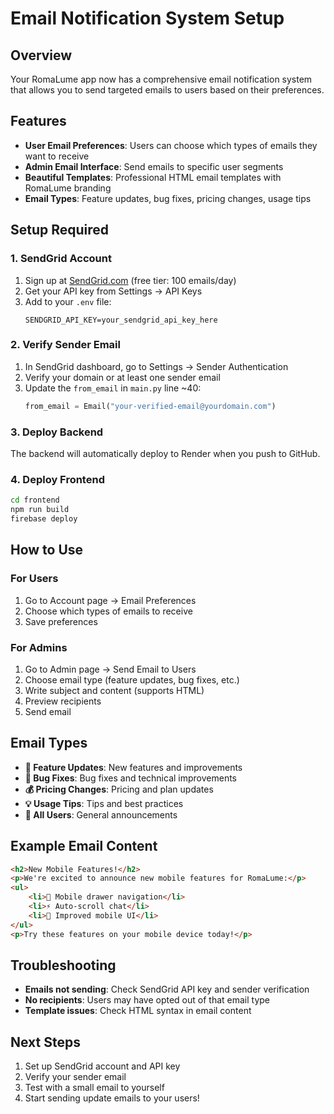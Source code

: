 # Email Notification System Setup

## Overview
Your RomaLume app now has a comprehensive email notification system that allows you to send targeted emails to users based on their preferences.

## Features
- **User Email Preferences**: Users can choose which types of emails they want to receive
- **Admin Email Interface**: Send emails to specific user segments
- **Beautiful Templates**: Professional HTML email templates with RomaLume branding
- **Email Types**: Feature updates, bug fixes, pricing changes, usage tips

## Setup Required

### 1. SendGrid Account
1. Sign up at [SendGrid.com](https://sendgrid.com) (free tier: 100 emails/day)
2. Get your API key from Settings → API Keys
3. Add to your `.env` file:
   ```
   SENDGRID_API_KEY=your_sendgrid_api_key_here
   ```

### 2. Verify Sender Email
1. In SendGrid dashboard, go to Settings → Sender Authentication
2. Verify your domain or at least one sender email
3. Update the `from_email` in `main.py` line ~40:
   ```python
   from_email = Email("your-verified-email@yourdomain.com")
   ```

### 3. Deploy Backend
The backend will automatically deploy to Render when you push to GitHub.

### 4. Deploy Frontend
```bash
cd frontend
npm run build
firebase deploy
```

## How to Use

### For Users
1. Go to Account page → Email Preferences
2. Choose which types of emails to receive
3. Save preferences

### For Admins
1. Go to Admin page → Send Email to Users
2. Choose email type (feature updates, bug fixes, etc.)
3. Write subject and content (supports HTML)
4. Preview recipients
5. Send email

## Email Types
- **🚀 Feature Updates**: New features and improvements
- **🐛 Bug Fixes**: Bug fixes and technical improvements  
- **💰 Pricing Changes**: Pricing and plan updates
- **💡 Usage Tips**: Tips and best practices
- **📢 All Users**: General announcements

## Example Email Content
```html
<h2>New Mobile Features!</h2>
<p>We're excited to announce new mobile features for RomaLume:</p>
<ul>
    <li>📱 Mobile drawer navigation</li>
    <li>⚡ Auto-scroll chat</li>
    <li>🎨 Improved mobile UI</li>
</ul>
<p>Try these features on your mobile device today!</p>
```

## Troubleshooting
- **Emails not sending**: Check SendGrid API key and sender verification
- **No recipients**: Users may have opted out of that email type
- **Template issues**: Check HTML syntax in email content

## Next Steps
1. Set up SendGrid account and API key
2. Verify your sender email
3. Test with a small email to yourself
4. Start sending update emails to your users! 